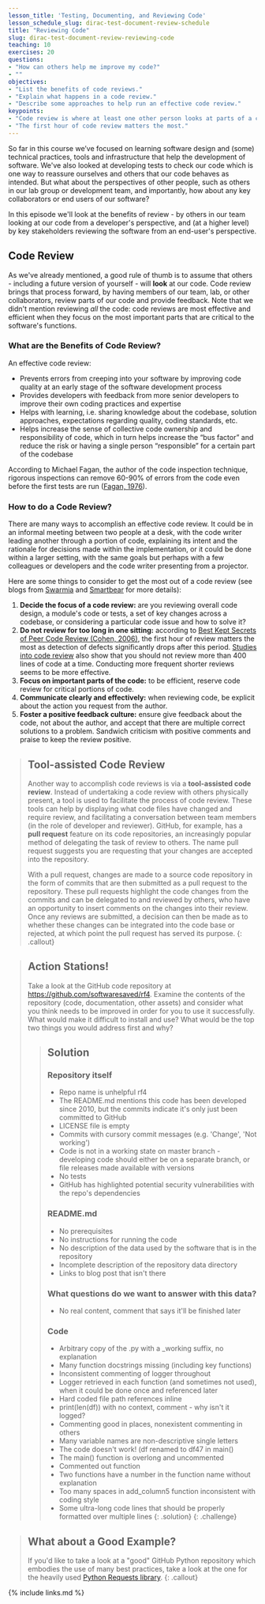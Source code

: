 ```yaml
---
lesson_title: 'Testing, Documenting, and Reviewing Code'
lesson_schedule_slug: dirac-test-document-review-schedule
title: "Reviewing Code"
slug: dirac-test-document-review-reviewing-code
teaching: 10
exercises: 20
questions:
- "How can others help me improve my code?"
- ""
objectives:
- "List the benefits of code reviews."
- "Explain what happens in a code review."
- "Describe some approaches to help run an effective code review."
keypoints:
- "Code review is where at least one other person looks at parts of a codebase in order to improve its code readability, understandability, quality and maintainability."
- "The first hour of code review matters the most."
---
```


So far in this course we’ve focused on learning software design and (some) technical practices, tools and infrastructure that help the development of software. We've also looked at developing tests to check our code which is one way to reassure ourselves and others that our code behaves as intended. But what about the perspectives of other people, such as others in our lab group or development team, and importantly, how about any key collaborators or end users of our software?

In this episode we'll look at the benefits of review - by others in our team looking at our code from a developer's perspective, and (at a higher level) by key stakeholders reviewing the software from an end-user's perspective.


## Code Review

As we've already mentioned, a good rule of thumb is to assume that others - including a future version of yourself - will **look** at our code. Code review brings that process forward, by having members of our team, lab, or other collaborators, review parts of our code and provide feedback. Note that we didn't mention reviewing *all* the code: code reviews are most effective and efficient when they focus on the most important parts that are critical to the software's functions.

### What are the Benefits of Code Review?

An effective code review:

- Prevents errors from creeping into your software by improving code quality at an early stage of the software development process
- Provides developers with feedback from more senior developers to improve their own coding practices and expertise
- Helps with learning, i.e. sharing knowledge about the codebase, solution approaches, expectations regarding quality, coding standards, etc.
- Helps increase the sense of collective code ownership and responsibility of code, which in turn helps increase the “bus factor” and reduce the risk or having a single person “responsible” for a certain part of the codebase

According to Michael Fagan, the author of the code inspection technique, rigorous inspections can remove 60-90% of errors from the code even before the first tests are run ([Fagan, 1976](https://doi.org/10.1147%2Fsj.153.0182)).

### How to do a Code Review?

There are many ways to accomplish an effective code review. It could be in an informal meeting between two people at a desk, with the code writer leading another through a portion of code, explaining its intent and the rationale for decisions made within the implementation, or it could be done within a larger setting, with the same goals but perhaps with a few colleagues or developers and the code writer presenting from a projector.

Here are some things to consider to get the most out of a code review (see blogs from [Swarmia](https://www.swarmia.com/blog/a-complete-guide-to-code-reviews/) and [Smartbear](https://smartbear.com/learn/code-review/best-practices-for-peer-code-review/) for more details):

1. **Decide the focus of a code review:** are you reviewing overall code design, a module's code or tests, a set of key changes across a codebase, or considering a particular code issue and how to solve it?
2. **Do not review for too long in one sitting:** according to [Best Kept Secrets of Peer Code Review (Cohen, 2006)](https://www.amazon.co.uk/Best-Kept-Secrets-Peer-Review/dp/1599160676), the first hour of review matters the most as detection of defects significantly drops after this period. [Studies into code review](https://smartbear.com/resources/ebooks/the-state-of-code-review-2020-report/) also show that you should not review more than 400 lines of code at a time. Conducting more frequent shorter reviews seems to be more effective.
3. **Focus on important parts of the code:** to be efficient, reserve code review for critical portions of code.
4. **Communicate clearly and effectively:** when reviewing code, be explicit about the action you request from the author.
5. **Foster a positive feedback culture:** ensure give feedback about the code, not about the author, and accept that there are multiple correct solutions to a problem. Sandwich criticism with positive comments and praise to keep the review positive.

> ## Tool-assisted Code Review
> 
> Another way to accomplish code reviews is via a **tool-assisted code review**. Instead of undertaking a code review with others physically present, a tool is used to facilitate the process of code review. These tools can help by displaying what code files have changed and require review, and facilitating a conversation between team members (in the role of developer and reviewer). GitHub, for example, has a **pull request** feature on its code repositories, an increasingly popular method of delegating the task of review to others. The name pull request suggests you are requesting that your changes are accepted into the repository.
> 
> With a pull request, changes are made to a source code repository in the form of commits that are then submitted as a pull request to the repository. These pull requests highlight the code changes from the commits and can be delegated to and reviewed by others, who have an opportunity to insert comments on the changes into their review. Once any reviews are submitted, a decision can then be made as to whether these changes can be integrated into the code base or rejected, at which point the pull request has served its purpose.
{: .callout}

> ## Action Stations!
>
> Take a look at the GitHub code repository at <https://github.com/softwaresaved/rf4>. Examine the contents of the repository (code, documentation, other assets) and consider what you think needs to be improved in order for you to use it successfully. What would make it difficult to install and use? What would be the top two things you would address first and why?
> 
> > ## Solution
> > 
> > ### Repository itself
> > - Repo name is unhelpful rf4
> > - The README.md mentions this code has been developed since 2010, but the commits indicate it's only just been committed to GitHub
> > - LICENSE file is empty
> > - Commits with cursory commit messages (e.g. 'Change', 'Not working')
> > - Code is not in a working state on master branch - developing code should either be on a separate branch, or file releases made available with versions
> > - No tests
> > - GitHub has highlighted potential security vulnerabilities with the repo's dependencies
> >
> > ### README.md
> > - No prerequisites
> > - No instructions for running the code
> > - No description of the data used by the software that is in the repository
> > - Incomplete description of the repository data directory
> > - Links to blog post that isn't there
> >
> > ### What questions do we want to answer with this data?
> > -  No real content, comment that says it'll be finished later
> >
> > ### Code
> > - Arbitrary copy of the .py with a _working suffix, no explanation
> > - Many function docstrings missing (including key functions)
> > - Inconsistent commenting of logger throughout
> > - Logger retrieved in each function (and sometimes not used), when it could be done once and referenced later
> > - Hard coded file path references inline
> > - print(len(df)) with no context, comment - why isn't it logged?
> > - Commenting good in places, nonexistent commenting in others
> > - Many variable names are non-descriptive single letters
> > - The code doesn't work! (df renamed to df47 in main()
> > - The main() function is overlong and uncommented
> > - Commented out function
> > - Two functions have a number in the function name without explanation
> > - Too many spaces in add_column5 function inconsistent with coding style
> > - Some ultra-long code lines that should be properly formatted over multiple lines
>{: .solution}
{: .challenge}

> ## What about a Good Example?
>
> If you'd like to take a look at a "good" GitHub Python repository which embodies the use of many best practices, take a look at the one for the heavily used [Python Requests library](https://github.com/psf/requests).
{: .callout}


{% include links.md %}
